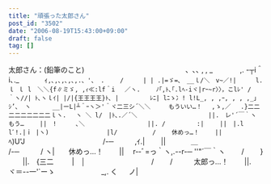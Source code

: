 ```yaml
---
title: "頑張った太郎さん"
post_id: "3502"
date: "2006-08-19T15:43:00+09:00"
draft: false
tag: []
---
```



太郎さん：(鉛筆のこと)  　　　　　　 　 　 　 　 　 　 、､､ , , _ 　　 　 ,. -┬i＾i､._　　 　 ｨ`,､,､,､,､,.、'、 .　　 /　 　 | | .|=ゞ=､　__ｌ/＼　v~／!| 　　 l.　　　 ｌ ｌ l　＼＼{f∥ミゞ, ,ｨ≪:lf＾i 　／ヽ.　　 ﾉ｢,ﾄ､｢.lﾍ‐iヾ|rｰ~r〉〉，こlﾚ' /　 　 ｀ヽ//| ﾄ､ヽｌｲ| |/|{王王王王}ﾄ､ |　　　 　 ﾚﾆ| lﾆゝ冫! l!L_, , ,ｰ, , , ,_｣ｼ’、 ヽ　　　 __|ーL|┴＾ｰヽ＞'＾ヾ二三シ´＼＼　　　もういい…！ 　,ゝ,／　 .}二二二二二二二二二ｌヽ.　 ヽ ＼ l/　|ﾄ､.／´＼　　　　　　　　 　 　 ||.　レ'´￣｀ヽ　　もう… 　　||　!　 　 ､＼　　　　　 　 　 　 ||. /　　　 　 :| 　　||　|.l lﾞ!.|ｉ |ヽ)　　　　　　　　　 |l/　　 　 　 / 　　休めっ…！ 　　||　`ﾍ)U'J　　　　　　　　　　　/-─　　　,ｲ.| 　　||　　 　 ＿　　　　　　　　 　 /-─　　　/ ヽ|　　休めっ…！ 　　||　 r‐-ﾞ=っ｀ヽ,.--r-─ ''"´￣｀ヽ　　 /　　 } 　　||.　{三二　 　 |　│　　　　　　　　　 /　　 /　　　太郎っ…！ 　　||.　 ヾ＝--一'`ーゝ　　　　　 　 _,. く 　 ノ|
